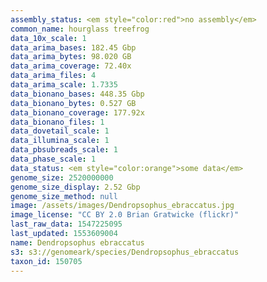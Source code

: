 ```yaml
---
assembly_status: <em style="color:red">no assembly</em>
common_name: hourglass treefrog
data_10x_scale: 1
data_arima_bases: 182.45 Gbp
data_arima_bytes: 98.020 GB
data_arima_coverage: 72.40x
data_arima_files: 4
data_arima_scale: 1.7335
data_bionano_bases: 448.35 Gbp
data_bionano_bytes: 0.527 GB
data_bionano_coverage: 177.92x
data_bionano_files: 1
data_dovetail_scale: 1
data_illumina_scale: 1
data_pbsubreads_scale: 1
data_phase_scale: 1
data_status: <em style="color:orange">some data</em>
genome_size: 2520000000
genome_size_display: 2.52 Gbp
genome_size_method: null
image: /assets/images/Dendropsophus_ebraccatus.jpg
image_license: "CC BY 2.0 Brian Gratwicke (flickr)"
last_raw_data: 1547225095
last_updated: 1553609004
name: Dendropsophus ebraccatus
s3: s3://genomeark/species/Dendropsophus_ebraccatus
taxon_id: 150705
---
```


